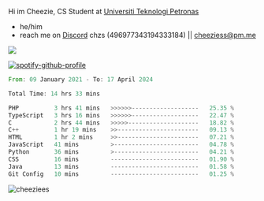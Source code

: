 Hi im Cheezie, CS Student at [Universiti Teknologi Petronas](https://www.utp.edu.my/Pages/Home.aspx)


- he/him  
- reach me on [Discord](https://discord.gg/R2zcmRMQym) chzs (496977343194333184) || [cheeziess@pm.me](mailto:cheeziess@pm.me) 

![](https://discord.c99.nl/widget/theme-3/496977343194333184.png)

[![spotify-github-profile](https://spotify-github-profile.vercel.app/api/view?uid=guwmvkhyh85uvierjzp9buh87&cover_image=true&theme=default&show_offline=true&bar_color=53b14f&bar_color_cover=true)](https://spotify-github-profile.vercel.app/api/view?uid=guwmvkhyh85uvierjzp9buh87&redirect=true)
<!--START_SECTION:waka-->

```rust
From: 09 January 2021 - To: 17 April 2024

Total Time: 14 hrs 33 mins

PHP          3 hrs 41 mins   >>>>>>-------------------   25.35 %
TypeScript   3 hrs 16 mins   >>>>>>-------------------   22.47 %
C            2 hrs 44 mins   >>>>>--------------------   18.82 %
C++          1 hr 19 mins    >>-----------------------   09.13 %
HTML         1 hr 2 mins     >>-----------------------   07.21 %
JavaScript   41 mins         >------------------------   04.78 %
Python       36 mins         >------------------------   04.21 %
CSS          16 mins         -------------------------   01.90 %
Java         13 mins         -------------------------   01.58 %
Git Config   10 mins         -------------------------   01.25 %
```

<!--END_SECTION:waka-->
<img src="https://komarev.com/ghpvc/?username=cheeziess&color=431c53" alt="cheeziees">
